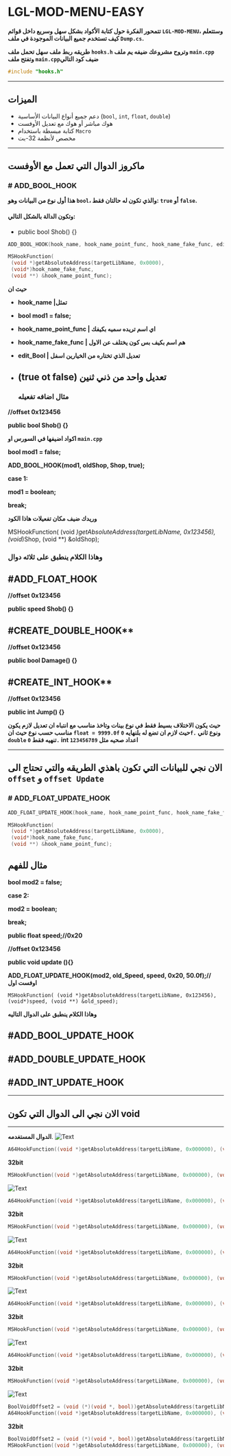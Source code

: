 # LGL-MOD-MENU-EASY

**تتمحور الفكرة حول كتابة الأكواد بشكل سهل وسريع داخل قوائم `LGL-MOD-MENU`، وستتعلم كيف تستخدم جميع البيانات الموجودة في ملف `Dump.cs`.**


**طريقه ربط ملف سهل تحمل ملف `hooks.h` وتروح مشروعك ضيفه يم ملف `main.cpp` وتفتح ملف `main.cpp`ضيف كود التالي**


```cpp
#include "hooks.h"
```


---

## الميزات

- دعم جميع أنواع البيانات الأساسية (`bool`, `int`, `float`, `double`)
- هوك مباشر أو هوك مع تعديل الأوفست
- كتابة مبسطة باستخدام `Macro`
- مخصص لأنظمة 32-بت

---

## ماكروز الدوال التي تعمل مع الأوفست

### # ADD_BOOL_HOOK

**هذا أول نوع من البيانات وهو `bool`، والذي تكون له حالتان فقط: `true` أو `false`.**

#### وتكون الدالة بالشكل التالي:

- public bool Shob() {}
```cpp
ADD_BOOL_HOOK(hook_name, hook_name_point_func, hook_name_fake_func, edit_Bool);
```
```cpp
MSHookFunction(
 (void *)getAbsoluteAddress(targetLibName, 0x0000),
 (void*)hook_name_fake_func,
 (void **) &hook_name_point_func);
```
**حيث ان**
- **hook_name |تمثل**
- **bool mod1 = false;**
- **hook_name_point_func | اي اسم تريده سميه بكيفك**
- **hook_name_fake_func | هم اسم بكيف بس كون يختلف عن الاول**
- **edit_Bool | تعديل الذي تختاره من الخيارين اسفل**
- **(true ot false) تعديل واحد من ذني ثنين**
  ---
  
  ### مثال اضافه تفعيله

  
  
**//offset 0x123456**

**public bool Shob() {}**


**اكواد اضيفها في السورس او `main.cpp`**


**bool mod1 = false;**

**ADD_BOOL_HOOK(mod1, oldShop, Shop, true);**

**case 1:**

**mod1 = boolean;**

**break;**


  **وريدك ضيف مكان تفعيلات هاذا الكود**
  
  
  MSHookFunction(
 (void *)getAbsoluteAddress(targetLibName, 0x123456),
 (void*)Shop,
 (void **) &oldShop);
 ### وهاذا الكلام ينطبق على ثلاثه دوال

## #ADD_FLOAT_HOOK

**//offset 0x123456**

**public speed Shob() {}**

## #CREATE_DOUBLE_HOOK**

**//offset 0x123456**

**public bool Damage() {}**

## #CREATE_INT_HOOK**

**//offset 0x123456**

**public int Jump() {}**

**حيث يكون الاختلاف بسيط فقط في نوع بينات وتاخذ مناسب مع انتباه ان تعديل لازم يكون مناسب حسب نوع حيث ان `float = 9999.0f` حيث لازم ان تضع له بلنهايه `0f.` ونوع ثاني `double` تنهيه فقط `0.` int اعداد صحيه مثل `123456789`**

---
## الان نجي للبيانات التي تكون باهذي الطريقه والتي تحتاج الى `offset` و `offset Update`

### # ADD_FLOAT_UPDATE_HOOK
```cpp
ADD_FLOAT_UPDATE_HOOK(hook_name, hook_name_point_func, hook_name_fake_func, offsetFOR, edit_Float);
```
```cpp
MSHookFunction(
 (void *)getAbsoluteAddress(targetLibName, 0x0000),
 (void*)hook_name_fake_func,
 (void **) &hook_name_point_func);
```


## مثال للفهم 
**bool mod2 = false;**


**case 2:**


**mod2 = boolean;**


**break;**


**public float speed;//0x20**


**//offset 0x123456**


**public void update (){}**


**ADD_FLOAT_UPDATE_HOOK(mod2, old_Speed, speed, 0x20, 50.0f);// اوفست اول**


`MSHookFunction(
 (void *)getAbsoluteAddress(targetLibName, 0x123456),
 (void*)speed,
 (void **) &old_speed);`

**وهاذا الكلام ينطبق على الدوال التاليه**


## #ADD_BOOL_UPDATE_HOOK
## #ADD_DOUBLE_UPDATE_HOOK
## #ADD_INT_UPDATE_HOOK

---
## الان نجي الى الدوال التي تكون void 












---
**الدوال المستغدمه**.
![Text](https://github.com/Game-Hook/LGL-MOD-MENU-EASY/blob/main/Code1.png)
```cpp
A64HookFunction((void *)getAbsoluteAddress(targetLibName, 0x000000), (void *) hookingBool1, (void **) &old_hookingBool1);
```
**32bit**
```cpp
MSHookFunction((void *)getAbsoluteAddress(targetLibName, 0x000000), (void *) hookingBool1, (void **) &old_hookingBool1);
```
![Text](https://github.com/Game-Hook/LGL-MOD-MENU-EASY/blob/main/Code2.png)
```cpp
A64HookFunction((void *)getAbsoluteAddress(targetLibName, 0x000000), (void *) hookingBool1, (void **) &old_hookingBool1);
```
**32bit**
```cpp
MSHookFunction((void *)getAbsoluteAddress(targetLibName, 0x000000), (void *) hookingBool1, (void **) &old_hookingBool1);
```
![Text](https://github.com/Game-Hook/LGL-MOD-MENU-EASY/blob/main/Code3.png)
```cpp
A64HookFunction((void *)getAbsoluteAddress(targetLibName, 0x000000), (void *) hookingBool1, (void **) &old_hookingBool1);
```
**32bit**
```cpp
MSHookFunction((void *)getAbsoluteAddress(targetLibName, 0x000000), (void *) hookingBool1, (void **) &old_hookingBool1);
```
![Text](https://github.com/Game-Hook/LGL-MOD-MENU-EASY/blob/main/1-1.png)
```cpp
A64HookFunction((void *)getAbsoluteAddress(targetLibName, 0x000000), (void *) hookingBool1, (void **) &old_hookingBool1);
```
**32bit**
```cpp
MSHookFunction((void *)getAbsoluteAddress(targetLibName, 0x000000), (void *) hookingBool1, (void **) &old_hookingBool1);
```
![Text](https://github.com/Game-Hook/LGL-MOD-MENU-EASY/blob/main/Code4.png)
```cpp
A64HookFunction((void *)getAbsoluteAddress(targetLibName, 0x000000), (void *) hookingBool1, (void **) &old_hookingBool1);
```
**32bit**
```cpp
MSHookFunction((void *)getAbsoluteAddress(targetLibName, 0x000000), (void *) hookingBool1, (void **) &old_hookingBool1);
```
![Text](https://github.com/Game-Hook/LGL-MOD-MENU-EASY/blob/main/2.png)
```cpp
BoolVoidOffset2 = (void (*)(void *, bool))getAbsoluteAddress(targetLibName,0x000000);
A64HookFunction((void *)getAbsoluteAddress(targetLibName, 0x000000), (void *) UpdateForBoolVoidOffset1, (void **) &old_UpdateForBoolVoidOffset1);
```
**32bit**
```cpp
BoolVoidOffset2 = (void (*)(void *, bool))getAbsoluteAddress(targetLibName,0x000000);
MSHookFunction((void *)getAbsoluteAddress(targetLibName, 0x000000), (void *) UpdateForBoolVoidOffset1, (void **) &old_UpdateForBoolVoidOffset1);
```
